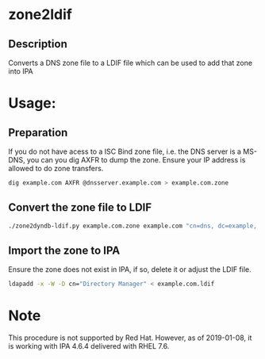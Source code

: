 zone2ldif
=========

## Description
Converts a DNS zone file to a LDIF file which can be used to add
that zone into IPA

# Usage:

## Preparation

If you do not have acess to a ISC Bind zone file, i.e. the DNS server is a MS-DNS, you can you dig AXFR to dump the zone. Ensure your IP address is allowed to do zone transfers.

```bash
dig example.com AXFR @dnsserver.example.com > example.com.zone
```
## Convert the zone file to LDIF

```bash
./zone2dyndb-ldif.py example.com.zone example.com "cn=dns, dc=example, dc=com" > example.com.ldif
```

## Import the zone to IPA

Ensure the zone does not exist in IPA, if so, delete it or adjust the LDIF file.

```bash
ldapadd -x -W -D cn="Directory Manager" < example.com.ldif 
```

# Note
This procedure is not supported by Red Hat. However,  as of 2019-01-08, it is working with IPA 4.6.4 delivered with RHEL 7.6.


